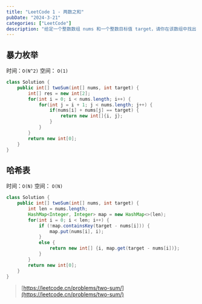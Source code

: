 ```yaml
---
title: "LeetCode 1 - 两数之和"
pubDate: "2024-3-21"
categories: ["LeetCode"]
description: "给定一个整数数组 nums 和一个整数目标值 target，请你在该数组中找出 和为目标值 target  的那 两个 整数，并返回它们的数组下标。"
---
```


## 暴力枚举

时间：`O(N^2)` 空间： `O(1)`

```java
class Solution {
    public int[] twoSum(int[] nums, int target) {
        int[] res = new int[2];
        for(int i = 0; i < nums.length; i++) {
            for(int j = i + 1; j < nums.length; j++) {
                if(nums[i] + nums[j] == target) {
                    return new int[]{i, j};
                }
            }
        }
        return new int[0];
    }
}
```

## 哈希表

时间：`O(N)` 空间： `O(N)`

```java
class Solution {
    public int[] twoSum(int[] nums, int target) {
        int len = nums.length;
        HashMap<Integer, Integer> map = new HashMap<>(len);
        for(int i = 0; i < len; i++) {
            if (!map.containsKey(target - nums[i])) {
                map.put(nums[i], i);
            }
            else {
                return new int[] {i, map.get(target - nums[i])};
            }
        }
        return new int[0];
    }
}
```

> [https://leetcode.cn/problems/two-sum/](https://leetcode.cn/problems/two-sum/)
